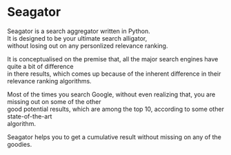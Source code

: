 Seagator
========

Seagator is a search aggregator written in Python.  
It is  designed to be your ultimate search alligator,  
without losing out on any personlized relevance ranking.  

It is conceptualised on the premise that, all the major search engines have quite a bit of difference  
in there results, which comes up because of the inherent difference in their relevance ranking algorithms.  

Most of the times you search Google, without even realizing that, you are missing out on some of the other  
good potential results, which are among the top 10, according to some other state-of-the-art  
algorithm.  

Seagator helps you to get a cumulative result without missing on any of the goodies.